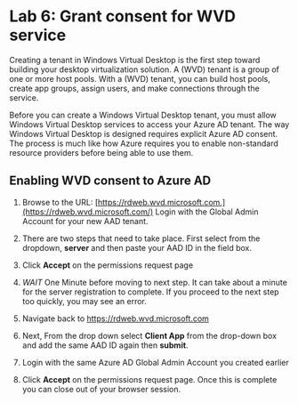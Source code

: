 # Lab 6: Grant consent for WVD service

Creating a tenant in Windows Virtual Desktop is the first step toward building your desktop virtualization solution. A (WVD) tenant is a group of one or more host pools. With a (WVD) tenant, you can build host pools, create app groups, assign users, and make connections through the service. 

Before you can create a Windows Virtual Desktop tenant, you must allow Windows Virtual Desktop services to access your Azure AD tenant. The way Windows Virtual Desktop is designed requires explicit Azure AD consent. The process is much like how Azure requires you to enable non-standard resource providers before being able to use them.

## Enabling WVD consent to Azure AD 

1. Browse to the URL: [https://rdweb.wvd.microsoft.com.](https://rdweb.wvd.microsoft.com/) Login with the Global Admin Account for your new AAD tenant. 
1. There are two steps that need to take place. First select from the dropdown, **server** and then paste your AAD ID in the field box.  

1. Click **Accept** on the permissions request page
1. *WAIT* One Minute before moving to next step. It can take about a minute for the server registration to complete. If you proceed to the next step too quickly, you may see an error.
1. Navigate back to [https://rdweb.wvd.microsoft.com ](https://rdweb.wvd.microsoft.com/)  
1. Next, From the drop down select **Client App** from the drop-down box and add the same AAD ID again then **submit**.
1. Login with the same Azure AD Global Admin Account you created earlier 
1. Click **Accept** on the permissions request page. Once this is complete you can close out of your browser session.
